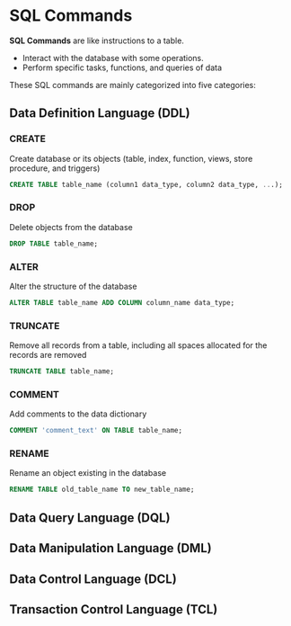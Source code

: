# SQL Commands

**SQL Commands** are like instructions to a table.

- Interact with the database with some operations.
- Perform specific tasks, functions, and queries of data

These SQL commands are mainly categorized into five categories:

## Data Definition Language (DDL)

### CREATE

Create database or its objects (table, index, function, views, store procedure, and triggers)

```sql
CREATE TABLE table_name (column1 data_type, column2 data_type, ...);
```

### DROP

Delete objects from the database

```sql
DROP TABLE table_name;
```

### ALTER

Alter the structure of the database

```sql
ALTER TABLE table_name ADD COLUMN column_name data_type;
```

### TRUNCATE

Remove all records from a table, including all spaces allocated for the records are removed

```sql
TRUNCATE TABLE table_name;
```

### COMMENT

Add comments to the data dictionary

```sql
COMMENT 'comment_text' ON TABLE table_name;
```

### RENAME

Rename an object existing in the database

```sql
RENAME TABLE old_table_name TO new_table_name;
```

## Data Query Language (DQL)

## Data Manipulation Language (DML)

## Data Control Language (DCL)

## Transaction Control Language (TCL)
